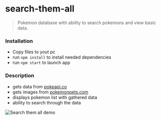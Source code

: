 # search-them-all
> Pokemon database with ability to search pokemons and view basic data.

### Installation

* Copy files to yout pc 
* run `npm install`  to install needed dependencies
* run `npm start` to launch app


### Description

* gets data from [pokeapi.co](https://pokeapi.co/) 
* gets images from [pokemonpets.com](https://www.pokemonpets.com/Pokemon-List) 
* displays pokemon list with gathered data
* ability to search through the data

![Search them all demo](demo/search-them-all.gif)


